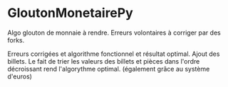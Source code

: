 # GloutonMonetairePy
Algo glouton de monnaie à rendre. Erreurs volontaires à corriger par des forks.

Erreurs corrigées et algorithme fonctionnel et résultat optimal. Ajout des billets.
Le fait de trier les valeurs des billets et pièces dans l'ordre décroissant rend l'algorythme optimal. (également grâce au système d'euros)
